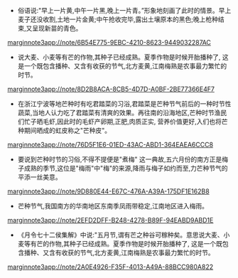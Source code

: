 - 俗语说:"早上一片黄,中午一片黑,晚上一片青。”形象地刻画了此时的情景。早上麦子还没收割,土地一片金黄;中午抢收完毕,露出土壌原本的黑色;晚上枪种结束,又呈现新苗的青色。

[marginnote3app://note/6B54E775-9EBC-4210-8623-9449032287AC](marginnote3app://note/6B54E775-9EBC-4210-8623-9449032287AC)
- 说大麦、小麦等有芒的作物,其种子已经成熟。夏季作物是时候开胎播种了, 这是一个既包含播种、又含有收获的节气,北方麦黄,江南梅熟是农事最力繁忙的时节。

[marginnote3app://note/8D2B8ACA-8CB5-4D7D-A0BF-2BE77366E4F7](marginnote3app://note/8D2B8ACA-8CB5-4D7D-A0BF-2BE77366E4F7)
- 在浙江宁波等地芒种时有吃君踏菜的习浴,君踏菜是芒种节气前后的一种时节性蔬菜,当地人认力吃了君踏菜有清爽的效果。再往南的沿海地区,芒种时节渔民们忙子晒毛虾,因此时的毛虾产卵期,正肥,肉质正实, 营养价值更好,入们也将芒种期间晒成的虹皮称之"芒种皮"。

[marginnote3app://note/76D5F1E6-01ED-43AC-ABD1-364EAEA6CCC8](marginnote3app://note/76D5F1E6-01ED-43AC-ABD1-364EAEA6CCC8)
- 要说到芒种时节的习俗,不得不提便是"煮梅" 这一典故,五六月份的南方正是梅子成熟的季节,这位是"梅雨"中"梅"的来源,降雨与梅子如约而至,力芒种节气的平添一丝美意。

[marginnote3app://note/9D880E44-E67C-476A-A39A-175DF1E162B8](marginnote3app://note/9D880E44-E67C-476A-A39A-175DF1E162B8)
- 芒种节气,我国南方的华南地区东南季凤雨带稳定,江南地区进入梅雨。

[marginnote3app://note/2EFD2DFF-B248-4278-B89F-94EABD9ABD1E](marginnote3app://note/2EFD2DFF-B248-4278-B89F-94EABD9ABD1E)
- 《月令七十二侯集解》中说:"五月节,谓有芒之种谷可稼种矣。意思说大麦、小麦等有芒的作物,其种子已经成熟。夏季作物是时候开胎播种了, 这是一个既包含播种、又含有收获的节气,北方麦黄,江南梅熟是农事最力繁忙的时节。

[marginnote3app://note/2A0E4926-F35F-4013-A49A-88BCC980A822](marginnote3app://note/2A0E4926-F35F-4013-A49A-88BCC980A822)
